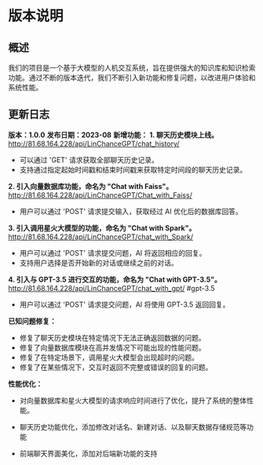 # 版本说明
## 概述
我们的项目是一个基于大模型的人机交互系统，旨在提供强大的知识库和知识检索功能。通过不断的版本迭代，我们不断引入新功能和修复问题，以改进用户体验和系统性能。

## 更新日志
**版本：1.0.0**
**发布日期：2023-08** 
**新增功能：**
**1. 聊天历史模块上线。**
    http://81.68.164.228/api/LinChanceGPT/chat_history/
  - 可以通过 'GET' 请求获取全部聊天历史记录。
  - 支持通过指定起始时间戳和结束时间戳来获取特定时间段的聊天历史记录。

**2. 引入向量数据库功能，命名为 "Chat with Faiss"。**
    http://81.68.164.228/api/LinChanceGPT/Chat_with_Faiss/
  - 用户可以通过 'POST' 请求提交输入，获取经过 AI 优化后的数据库回答。

**3. 引入调用星火大模型的功能，命名为 "Chat with Spark"。**
    http://81.68.164.228/api/LinChanceGPT/chat_with_Spark/
  - 用户可以通过 'POST' 请求提交问题，AI 将返回相应的回复。
  - 支持用户选择是否开始新的对话或继续之前的对话。

**4. 引入与 GPT-3.5 进行交互的功能，命名为 "Chat with GPT-3.5"。**
    http://81.68.164.228/api/LinChanceGPT/chat_with_gpt/ #gpt-3.5
  - 用户可以通过 'POST' 请求提交问题，AI 将使用 GPT-3.5 返回回复。

**已知问题修复：**
  - 修复了聊天历史模块在特定情况下无法正确返回数据的问题。
  - 修复了向量数据库模块在高并发情况下可能出现的性能问题。
  - 修复了在特定场景下，调用星火大模型会出现超时的问题。
  - 修复了在某些情况下，交互时返回不完整或错误的回复的问题。

**性能优化：**
  - 对向量数据库和星火大模型的请求响应时间进行了优化，提升了系统的整体性能。

  - 聊天历史功能优化，添加修改对话名、新建对话、以及聊天数据存储规范等功能  

  - 前端聊天界面美化，添加对后端新功能的支持